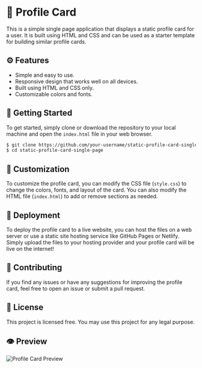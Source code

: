 # 📇 Profile Card
This is a simple single page application that displays a static profile card for a user. It is built using HTML and CSS and can be used as a starter template for building similar profile cards.

## ⚙ Features
* Simple and easy to use.
* Responsive design that works well on all devices.
* Built using HTML and CSS only.
* Customizable colors and fonts.

## 👋 Getting Started
To get started, simply clone or download the repository to your local machine and open the `index.html` file in your web browser.
```bash
$ git clone https://github.com/your-username/static-profile-card-single-page.git
$ cd static-profile-card-single-page
```

## 🔧 Customization
To customize the profile card, you can modify the CSS file (`style.css`) to change the colors, fonts, and layout of the card. You can also modify the HTML file (`index.html`) to add or remove sections as needed.

## 🏃‍ Deployment
To deploy the profile card to a live website, you can host the files on a web server or use a static site hosting service like GitHub Pages or Netlify. Simply upload the files to your hosting provider and your profile card will be live on the internet!

## 🤝 Contributing
If you find any issues or have any suggestions for improving the profile card, feel free to open an issue or submit a pull request.

## 📃 License
This project is licensed free. You may use this project for any legal purpose.

## 👁 Preview
![Profile Card Preview](https://imgur.com/ySe2Bsm.png)
